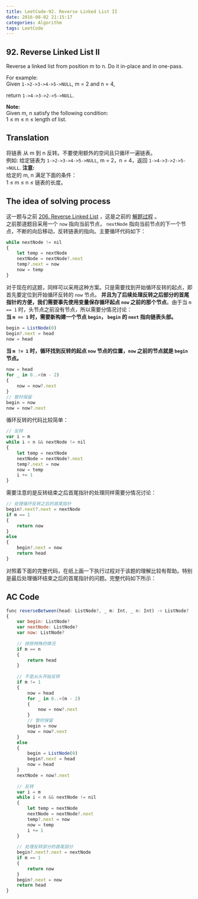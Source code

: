 ```yaml
---
title: LeetCode-92. Reverse Linked List II  
date: 2016-08-02 21:15:17  
categories: Algorithm  
tags: LeetCode  
---
```


## 92. Reverse Linked List II

Reverse a linked list from position m to n. Do it in-place and in one-pass.

For example:  
Given `1->2->3->4->5->NULL`, m = 2 and n = 4,

return `1->4->3->2->5->NULL`.

**Note:**  
Given m, n satisfy the following condition:  
1 ≤ m ≤ n ≤ length of list.

## Translation

将链表 从 m 到 n 反转。不要使用额外的空间且只循环一遍链表。  
例如:  给定链表为 `1->2->3->4->5->NULL`, m = 2，n = 4，返回 `1->4->3->2->5->NULL`.
**注意:**  
给定的 m, n 满足下面的条件：  
1 ≤ m ≤ n ≤ 链表的长度。

## The idea of solving process

这一题与之前 [206. Reverse Linked List](https://leetcode.com/problems/reverse-linked-list/) ，这是之前的 [解题过程](http://geekbing.com/2016/08/02/LeetCode-206-Reverse-Linked-List/) 。  
之前那道题目采用一个 `now` 指向当前节点， `nextNode` 指向当前节点的下一个节点，不断的向后移动，反转链表的指向。主要循环代码如下：

```javascript
while nextNode != nil
{
	let temp = nextNode
	nextNode = nextNode?.next
	temp?.next = now
	now = temp
}
```

对于现在的这题，同样可以采用这种方案。只是需要找到开始循环反转的起点，即首先要定位到开始循环反转的 `now` 节点。  **并且为了后续处理反转之后部分的首尾指针的方便，我们需要事先使用变量保存循环起点 `now` 之前的那个节点**。由于当 `m == 1` 时，头节点之前没有节点，所以需要分情况讨论：  
**当 `m == 1` 时，需要新构建一个节点 `begin`， `begin` 的 `next` 指向链表头部。**

```javascript
begin = ListNode(0)
begin?.next = head
now = head
```

**当 `m != 1` 时，循环找到反转的起点 `now` 节点的位置，`now` 之前的节点就是 `begin` 节点。**

```javascript
now = head
for _ in 0..<(m - 2)
{
	now = now?.next
}
// 暂时保留
begin = now
now = now?.next
```

循环反转的代码比较简单：

```javascript
// 反转
var i = m
while i < n && nextNode != nil
{
	let temp = nextNode
	nextNode = nextNode?.next
	temp?.next = now
	now = temp
	i += 1
}
```

需要注意的是反转结束之后首尾指针的处理同样需要分情况讨论：

```javascript
// 处理循环反转之后的首尾指针
begin?.next?.next = nextNode
if m == 1
{
	return now
}
else
{
    begin?.next = now
    return head
}
```

对照着下面的完整代码，在纸上画一下执行过程对于该题的理解比较有帮助。特别是最后处理循环结束之后的首尾指针的问题。完整代码如下所示：

## AC Code

```javascript
func reverseBetween(head: ListNode?, _ m: Int, _ n: Int) -> ListNode?
{
    var begin: ListNode?
    var nextNode: ListNode?
    var now: ListNode?
    
    // 排除特殊的情况
    if m == n
    {
        return head
    }
    
    // 不是从头开始反转
    if m != 1
    {
        now = head
        for _ in 0..<(m - 2)
        {
            now = now?.next
        }
        // 暂时保留
        begin = now
        now = now?.next
    }
    else
    {
        begin = ListNode(0)
        begin?.next = head
        now = head
    }
    nextNode = now?.next
    
    // 反转
    var i = m
    while i < n && nextNode != nil
    {
        let temp = nextNode
        nextNode = nextNode?.next
        temp?.next = now
        now = temp
        i += 1
    }
    
    // 处理反转部分的首尾部分
    begin?.next?.next = nextNode
    if m == 1
    {
        return now
    }
    begin?.next = now
    return head
}
```

